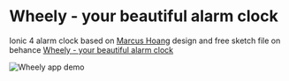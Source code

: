 # Wheely - your beautiful alarm clock

Ionic 4 alarm clock based on [Marcus Hoang](https://www.behance.net/Thunderlion) design and free sketch file on behance
[Wheely - your beautiful alarm clock](https://www.behance.net/gallery/57008111/Wheely-your-beautiful-alarm-clock-Free-Sketch-File)

![Wheely app demo](https://mir-s3-cdn-cf.behance.net/project_modules/1400/2df33e57008111.5a2808660ee06.png)